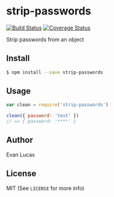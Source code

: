 # strip-passwords

[![Build Status](https://travis-ci.org/helpdotcom/strip-passwords.svg)](https://travis-ci.org/helpdotcom/strip-passwords)
[![Coverage Status](https://coveralls.io/repos/helpdotcom/strip-passwords/badge.svg?branch=master&service=github)](https://coveralls.io/github/helpdotcom/strip-passwords?branch=master)

Strip passwords from an object

## Install

```bash
$ npm install --save strip-passwords
```

## Usage

```js
var clean = require('strip-passwords')

clean({ password: 'test' })
// => { password: '****' }
```

## Author

Evan Lucas

## License

MIT (See `LICENSE` for more info)
